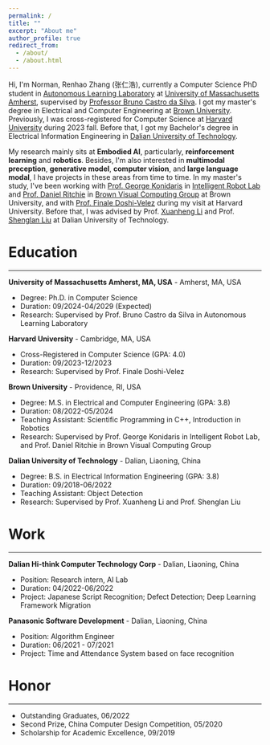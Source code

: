 ```yaml
---
permalink: /
title: ""
excerpt: "About me"
author_profile: true
redirect_from: 
  - /about/
  - /about.html
---
```


Hi, I'm Norman, Renhao Zhang (张仁浩), currently a Computer Science PhD student in [Autonomous Learning Laboratory](https://all.cs.umass.edu/) at [University of Massachusetts Amherst](https://www.umass.edu/), supervised by [Professor Bruno Castro da Silva](https://people.cs.umass.edu/~bsilva/). I got my master's degree in Electrical and Computer Engineering at [Brown University](https://www.brown.edu/). Previously, I was cross-registered for Computer Science at [Harvard University](https://www.harvard.edu/) during 2023 fall. Before that, I got my Bachelor's degree in Electrical Information Engineering in [Dalian University of Technology](https://en.dlut.edu.cn/).

My research mainly sits at **Embodied AI**, particularly, **reinforcement learning** and **robotics**. Besides, I'm also interested in **multimodal preception**, **generative model**, **computer vision**, and **large language modal**, I have projects in these areas from time to time. In my master's study, I've been working with [Prof. George Konidaris](https://cs.brown.edu/people/gdk/) in [Intelligent Robot Lab](http://irl.cs.brown.edu/) and [Prof. Daniel Ritchie](https://dritchie.github.io/) in [Brown Visual Computing Group](https://visual.cs.brown.edu/) at Brown University, and with [Prof. Finale Doshi-Velez](https://finale.seas.harvard.edu/) during my visit at Harvard University. Before that, I was advised by Prof. [Xuanheng Li](http://faculty.dlut.edu.cn/2018011001/en/index.htm) and Prof. [Shenglan Liu](http://faculty.dlut.edu.cn/liushenglan/en/index.htm) at Dalian University of Technology.

Education
======
---
**University of Massachusetts Amherst, MA, USA** - Amherst, MA, USA
- Degree: Ph.D. in Computer Science
- Duration: 09/2024-04/2029 (Expected)
- Research: Supervised by Prof. Bruno Castro da Silva in Autonomous Learning Laboratory

**Harvard University** - Cambridge, MA, USA
- Cross-Registered in Computer Science (GPA: 4.0)
- Duration: 09/2023-12/2023
- Research: Supervised by Prof. Finale Doshi-Velez

**Brown University** - Providence, RI, USA
- Degree: M.S. in Electrical and Computer Engineering (GPA: 3.8)
- Duration: 08/2022-05/2024 
- Teaching Assistant: Scientific Programming in C++, Introduction in Robotics
- Research: Supervised by Prof. George Konidaris in Intelligent Robot Lab, and Prof. Daniel Ritchie in Brown Visual Computing Group

**Dalian University of Technology** - Dalian, Liaoning, China
- Degree: B.S. in Electrical Information Engineering (GPA: 3.8)
- Duration: 09/2018-06/2022
- Teaching Assistant: Object Detection
- Research: Supervised by Prof. Xuanheng Li and Prof. Shenglan Liu

Work
======
---
**Dalian Hi-think Computer Technology Corp** - Dalian, Liaoning, China
- Position: Research intern, AI Lab
- Duration: 04/2022-06/2022
- Project: Japanese Script Recognition; Defect Detection; Deep Learning Framework Migration

**Panasonic Software Development** - Dalian, Liaoning, China
- Position: Algorithm Engineer
- Duration: 06/2021 - 07/2021
- Project: Time and Attendance System based on face recognition


Honor
======
---
- Outstanding Graduates, 06/2022
- Second Prize, China Computer Design Competition, 05/2020
- Scholarship for Academic Excellence, 09/2019

